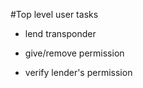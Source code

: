 #Top level user tasks

  - lend transponder
  
  - give/remove permission
  
  - verify lender's permission
